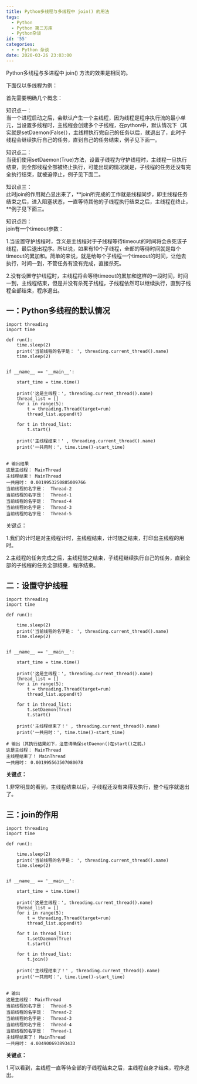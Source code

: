```yaml
---
title: Python多线程与多线程中 join() 的用法
tags:
  - Python
  - Python 第三方库
  - Python杂谈
id: '55'
categories:
  - - Python 杂谈
date: 2020-03-26 23:03:00
---
```


Python多线程与多进程中 join() 方法的效果是相同的。

下面仅以多线程为例：

首先需要明确几个概念：

知识点一：  
当一个进程启动之后，会默认产生一个主线程，因为线程是程序执行流的最小单元，当设置多线程时，主线程会创建多个子线程，在python中，默认情况下（其实就是setDaemon(False)），主线程执行完自己的任务以后，就退出了，此时子线程会继续执行自己的任务，直到自己的任务结束，例子见下面一。

知识点二：  
当我们使用setDaemon(True)方法，设置子线程为守护线程时，主线程一旦执行结束，则全部线程全部被终止执行，可能出现的情况就是，子线程的任务还没有完全执行结束，就被迫停止，例子见下面二。

知识点三：  
此时join的作用就凸显出来了，**join所完成的工作就是线程同步，即主线程任务结束之后，进入阻塞状态，一直等待其他的子线程执行结束之后，主线程在终止，**例子见下面三。

知识点四：  
join有一个timeout参数：

1.当设置守护线程时，含义是主线程对于子线程等待timeout的时间将会杀死该子线程，最后退出程序。所以说，如果有10个子线程，全部的等待时间就是每个timeout的累加和。简单的来说，就是给每个子线程一个timeout的时间，让他去执行，时间一到，不管任务有没有完成，直接杀死。

2.没有设置守护线程时，主线程将会等待timeout的累加和这样的一段时间，时间一到，主线程结束，但是并没有杀死子线程，子线程依然可以继续执行，直到子线程全部结束，程序退出。

## 一：Python多线程的默认情况

```
import threading
import time

def run():
    time.sleep(2)
    print('当前线程的名字是： ', threading.current_thread().name)
    time.sleep(2)


if __name__ == '__main__':

    start_time = time.time()

    print('这是主线程：', threading.current_thread().name)
    thread_list = []
    for i in range(5):
        t = threading.Thread(target=run)
        thread_list.append(t)

    for t in thread_list:
        t.start()

    print('主线程结束！' , threading.current_thread().name)
    print('一共用时：', time.time()-start_time)


# 输出结果
这是主线程： MainThread
主线程结束！ MainThread
一共用时： 0.0019953250885009766
当前线程的名字是：  Thread-2
当前线程的名字是：  Thread-1
当前线程的名字是：  Thread-4
当前线程的名字是：  Thread-3
当前线程的名字是：  Thread-5
```

关键点：

1.我们的计时是对主线程计时，主线程结束，计时随之结束，打印出主线程的用时。

2.主线程的任务完成之后，主线程随之结束，子线程继续执行自己的任务，直到全部的子线程的任务全部结束，程序结束。

## 二：设置守护线程

```
import threading
import time

def run():

    time.sleep(2)
    print('当前线程的名字是： ', threading.current_thread().name)
    time.sleep(2)


if __name__ == '__main__':

    start_time = time.time()

    print('这是主线程：', threading.current_thread().name)
    thread_list = []
    for i in range(5):
        t = threading.Thread(target=run)
        thread_list.append(t)

    for t in thread_list:
        t.setDaemon(True)
        t.start()

    print('主线程结束了！' , threading.current_thread().name)
    print('一共用时：', time.time()-start_time)

# 输出（其执行结果如下，注意请确保setDaemon()在start()之前。）
这是主线程： MainThread
主线程结束了！ MainThread
一共用时： 0.001995563507080078
```

**关键点：**

1.非常明显的看到，主线程结束以后，子线程还没有来得及执行，整个程序就退出了。

## 三：join的作用

```
import threading
import time

def run():

    time.sleep(2)
    print('当前线程的名字是： ', threading.current_thread().name)
    time.sleep(2)


if __name__ == '__main__':

    start_time = time.time()

    print('这是主线程：', threading.current_thread().name)
    thread_list = []
    for i in range(5):
        t = threading.Thread(target=run)
        thread_list.append(t)

    for t in thread_list:
        t.setDaemon(True)
        t.start()

    for t in thread_list:
        t.join()

    print('主线程结束了！' , threading.current_thread().name)
    print('一共用时：', time.time()-start_time)


# 输出
这是主线程： MainThread
当前线程的名字是：  Thread-5
当前线程的名字是：  Thread-2
当前线程的名字是：  Thread-3
当前线程的名字是：  Thread-4
当前线程的名字是：  Thread-1
主线程结束了！ MainThread
一共用时： 4.004900693893433
```

**关键点：**

1.可以看到，主线程一直等待全部的子线程结束之后，主线程自身才结束，程序退出。
